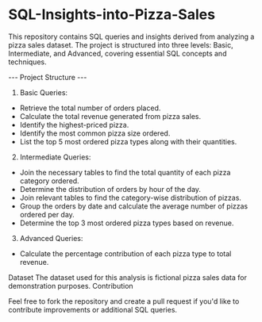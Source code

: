 # SQL-Insights-into-Pizza-Sales

This repository contains SQL queries and insights derived from analyzing a pizza sales dataset. The project is structured into three levels: Basic, Intermediate, and Advanced, covering essential SQL concepts and techniques.

--- Project Structure ---
1. Basic Queries: 
- Retrieve the total number of orders placed.
- Calculate the total revenue generated from pizza sales.
- Identify the highest-priced pizza.
- Identify the most common pizza size ordered.
- List the top 5 most ordered pizza types along with their quantities.

2. Intermediate Queries:
- Join the necessary tables to find the total quantity of each pizza category ordered.
- Determine the distribution of orders by hour of the day.
- Join relevant tables to find the category-wise distribution of pizzas.
- Group the orders by date and calculate the average number of pizzas ordered per day.
- Determine the top 3 most ordered pizza types based on revenue.

3. Advanced Queries:
- Calculate the percentage contribution of each pizza type to total revenue.

Dataset
The dataset used for this analysis is fictional pizza sales data for demonstration purposes.
Contribution

Feel free to fork the repository and create a pull request if you'd like to contribute improvements or additional SQL queries.



